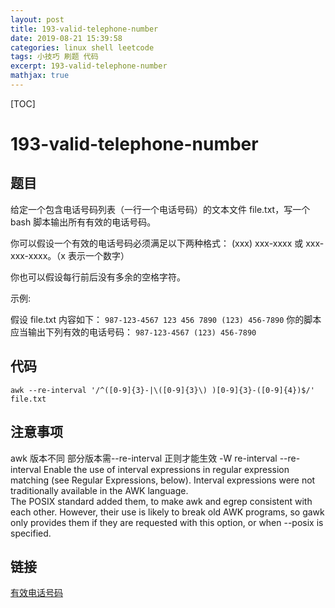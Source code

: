 ```yaml
---
layout: post
title: 193-valid-telephone-number
date: 2019-08-21 15:39:58
categories: linux shell leetcode
tags: 小技巧 刷题 代码
excerpt: 193-valid-telephone-number
mathjax: true
---
```


[TOC]

# 193-valid-telephone-number
## 题目
给定一个包含电话号码列表（一行一个电话号码）的文本文件 file.txt，写一个 bash 脚本输出所有有效的电话号码。

你可以假设一个有效的电话号码必须满足以下两种格式： (xxx) xxx-xxxx 或 xxx-xxx-xxxx。（x 表示一个数字）

你也可以假设每行前后没有多余的空格字符。

示例:

假设 file.txt 内容如下：
`
987-123-4567
123 456 7890
(123) 456-7890
`
你的脚本应当输出下列有效的电话号码：
`
987-123-4567
(123) 456-7890
`
## 代码
```shell
awk --re-interval '/^([0-9]{3}-|\([0-9]{3}\) )[0-9]{3}-([0-9]{4})$/' file.txt
```
## 注意事项
awk 版本不同 部分版本需--re-interval 正则才能生效
       -W re-interval
       --re-interval
              Enable the use of interval expressions in regular expression matching (see Regular Expressions, below).  Interval expressions were not traditionally available in the AWK language.  
              The POSIX standard added them, to  make  awk  and
              egrep consistent with each other.  However, their use is likely to break old AWK programs, so gawk only provides them if they are requested with this option, or when --posix is specified.
## 链接
[有效电话号码](https://leetcode-cn.com/problems/valid-phone-numbers)
